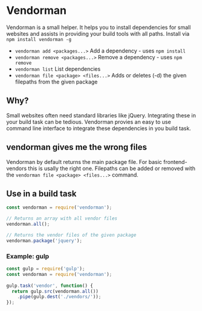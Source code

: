 # Vendorman
Vendorman is a small helper. It helps you to install dependencies for small websites and assists in providing your build tools with all paths. Install via `npm install vendorman -g`

- `vendorman add <packages...>` Add a dependency - uses `npm install`
- `vendorman remove <packages...>` Remove a dependency - uses `npm remove`
- `vendorman list` List dependencies
- `vendorman file <package> <files...>` Adds or deletes (-d) the given filepaths from the given package

## Why?
Small websites often need standard libraries like jQuery. Integrating these in your build task can be tedious. Vendorman provies an easy to use command line interface to integrate these dependencies in you build task.

## vendorman gives me the wrong files
Vendorman by default returns the main package file. For basic frontend-vendors this is usally the right one. Filepaths can be added or removed with the `vendorman file <package> <files...>` command.

## Use in a build task
```javascript
const vendorman = require('vendorman');

// Returns an array with all vendor files
vendorman.all();

// Returns the vendor files of the given package
vendorman.package('jquery');
```

### Example: gulp
```javascript
const gulp = require('gulp');
const vendorman = require('vendorman');
 
gulp.task('vendor', function() {
  return gulp.src(vendorman.all())
    .pipe(gulp.dest('./vendors/'));
});
```